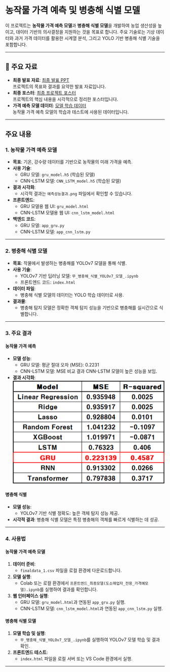 # 농작물 가격 예측 및 병충해 식별 모델

이 프로젝트는 **농작물 가격 예측 모델**과 **병충해 식별 모델**을 개발하여 농업 생산성을 높이고, 데이터 기반의 의사결정을 지원하는 것을 목표로 합니다. 주요 기술로는 기상 데이터와 과거 가격 데이터를 활용한 시계열 분석, 그리고 YOLO 기반 병충해 식별 기술을 포함합니다.

---

## 📄 주요 자료
- **최종 발표 자료**: [최종 발표 PPT](https://drive.google.com/file/d/1Jplnj-rCE6TP8o1Bhprr-4tosptDxM73/view?usp=sharing)  
  프로젝트의 목표와 결과를 요약한 발표 자료입니다.
- **최종 포스터**: [최종 프로젝트 포스터](https://drive.google.com/file/d/1t1NzNb2CeWvxvOGGWzqtYXfu4CZA52hz/view?usp=sharing)  
  프로젝트의 핵심 내용을 시각적으로 정리한 포스터입니다.
- **가격 예측 모델 데이터**: [모델 학습 데이터](https://drive.google.com/drive/folders/1k8HKGJQGYZwzEx3BNlIdrcIaGD6oL4LZ?usp=sharing)  
  농작물 가격 예측 모델의 학습과 테스트에 사용된 데이터입니다.

---

## 주요 내용

### 1. 농작물 가격 예측 모델
- **목표**: 기온, 강수량 데이터를 기반으로 농작물의 미래 가격을 예측.
- **사용 기술**:
  - GRU 모델: `gru_model.h5` (학습된 모델)
  - CNN-LSTM 모델: `CNN_LSTM_model.h5` (학습된 모델)
- **결과 시각화**:
  - 시각적 결과는 `예측성능결과.png` 파일에서 확인할 수 있습니다.
- **프론트엔드**:
  - GRU 모델용 웹 UI: `gru_model.html`
  - CNN-LSTM 모델용 웹 UI: `cnn_lstm_model.html`
- **백엔드 코드**:
  - GRU 모델: `app_gru.py`
  - CNN-LSTM 모델: `app_cnn_lstm.py`

---

### 2. 병충해 식별 모델
- **목표**: 작물에서 발생하는 병충해를 YOLOv7 모델을 통해 식별.
- **사용 기술**:
  - YOLOv7 기반 딥러닝 모델: `무_병충해_식별_YOLOv7_모델_.ipynb`
  - 프론트엔드 코드: `index.html`
- **데이터 파일**:
  - 병충해 식별 모델의 데이터는 YOLO 학습 데이터로 사용.
- **결과물**:
  - 병충해 탐지 모델은 정확한 객체 탐지 성능을 기반으로 병충해를 실시간으로 식별합니다.

---

### 3. 주요 결과

#### 농작물 가격 예측
- **모델 성능**:
  - GRU 모델: 평균 절대 오차 (MSE): 0.2231
  - CNN-LSTM 모델: MSE 비교 결과 CNN-LSTM 모델이 높은 성능을 보임.
- **결과 시각화**:
  ![예측 성능 결과](예측성능결과.png)

#### 병충해 식별
- **모델 성능**:
  - YOLOv7 기반 식별 정확도: 높은 객체 탐지 성능 제공.
- **시각적 결과**:
  병충해 식별 모델은 특정 병충해의 객체를 빠르게 식별하는 데 성공.

---

### 4. 사용법

#### 농작물 가격 예측 모델
1. **데이터 준비**:
   - `finaldata_1.csv` 파일을 로컬 환경에 다운로드합니다.
2. **모델 실행**:
   - Colab 또는 로컬 환경에서 `프론트엔드_최종모델(도소매업자_전용_가격예모델).ipynb`를 실행하여 결과를 확인합니다.
3. **웹 인터페이스 실행**:
   - GRU 모델: `gru_model.html`과 연동된 `app_gru.py` 실행.
   - CNN-LSTM 모델: `cnn_lstm_model.html`과 연동된 `app_cnn_lstm.py` 실행.

#### 병충해 식별 모델
1. **모델 학습 및 실행**:
   - `무_병충해_식별_YOLOv7_모델_.ipynb`를 실행하여 YOLOv7 모델 학습 및 결과 확인.
2. **프론트엔드 테스트**:
   - `index.html` 파일을 로컬 서버 또는 VS Code 환경에서 실행.

---
